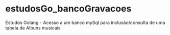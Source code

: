 # estudosGo_bancoGravacoes
Estudos Golang - Acesso a um banco mySql para inclusão/consulta de uma tabela de Albuns musicais
